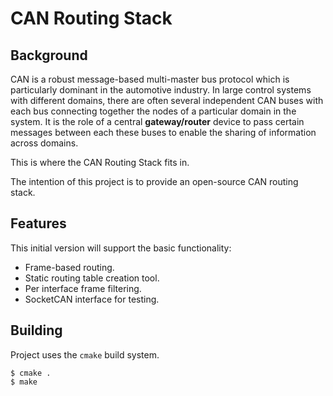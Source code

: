 # CAN Routing Stack

## Background

CAN is a robust message-based multi-master bus protocol which is particularly dominant in the automotive industry. In large control systems with different domains, there are often several independent CAN buses with each bus connecting together the nodes of a particular domain in the system.
It is the role of a central **gateway/router** device to pass certain messages between each these buses to enable the sharing of information across domains.

This is where the CAN Routing Stack fits in.

The intention of this project is to provide an open-source CAN routing stack.

## Features

This initial version will support the basic functionality:
- Frame-based routing.
- Static routing table creation tool.
- Per interface frame filtering.
- SocketCAN interface for testing.

## Building
Project uses the `cmake` build system.

``` shell
$ cmake .
$ make
```